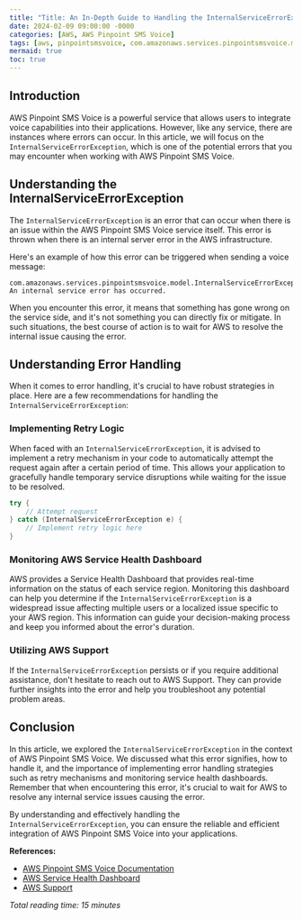 ```yaml
---
title: "Title: An In-Depth Guide to Handling the InternalServiceErrorException in AWS Pinpoint SMS Voice"
date: 2024-02-09 09:00:00 -0000
categories: [AWS, AWS Pinpoint SMS Voice]
tags: [aws, pinpointsmsvoice, com.amazonaws.services.pinpointsmsvoice.model]
mermaid: true
toc: true
---
```



## Introduction

AWS Pinpoint SMS Voice is a powerful service that allows users to integrate voice capabilities into their applications. However, like any service, there are instances where errors can occur. In this article, we will focus on the `InternalServiceErrorException`, which is one of the potential errors that you may encounter when working with AWS Pinpoint SMS Voice.

## Understanding the InternalServiceErrorException

The `InternalServiceErrorException` is an error that can occur when there is an issue within the AWS Pinpoint SMS Voice service itself. This error is thrown when there is an internal server error in the AWS infrastructure.

Here's an example of how this error can be triggered when sending a voice message:

```
com.amazonaws.services.pinpointsmsvoice.model.InternalServiceErrorException: An internal service error has occurred.
```

When you encounter this error, it means that something has gone wrong on the service side, and it's not something you can directly fix or mitigate. In such situations, the best course of action is to wait for AWS to resolve the internal issue causing the error.

## Understanding Error Handling

When it comes to error handling, it's crucial to have robust strategies in place. Here are a few recommendations for handling the `InternalServiceErrorException`:

### Implementing Retry Logic

When faced with an `InternalServiceErrorException`, it is advised to implement a retry mechanism in your code to automatically attempt the request again after a certain period of time. This allows your application to gracefully handle temporary service disruptions while waiting for the issue to be resolved.

```java
try {
    // Attempt request
} catch (InternalServiceErrorException e) {
    // Implement retry logic here
}
```

### Monitoring AWS Service Health Dashboard

AWS provides a Service Health Dashboard that provides real-time information on the status of each service region. Monitoring this dashboard can help you determine if the `InternalServiceErrorException` is a widespread issue affecting multiple users or a localized issue specific to your AWS region. This information can guide your decision-making process and keep you informed about the error's duration.

### Utilizing AWS Support

If the `InternalServiceErrorException` persists or if you require additional assistance, don't hesitate to reach out to AWS Support. They can provide further insights into the error and help you troubleshoot any potential problem areas.

## Conclusion

In this article, we explored the `InternalServiceErrorException` in the context of AWS Pinpoint SMS Voice. We discussed what this error signifies, how to handle it, and the importance of implementing error handling strategies such as retry mechanisms and monitoring service health dashboards. Remember that when encountering this error, it's crucial to wait for AWS to resolve any internal service issues causing the error.

By understanding and effectively handling the `InternalServiceErrorException`, you can ensure the reliable and efficient integration of AWS Pinpoint SMS Voice into your applications.

**References:**
- [AWS Pinpoint SMS Voice Documentation](https://docs.aws.amazon.com/pinpoint/latest/apireference/welcome.html)
- [AWS Service Health Dashboard](https://status.aws.amazon.com/)
- [AWS Support](https://aws.amazon.com/support/)

*Total reading time: 15 minutes*